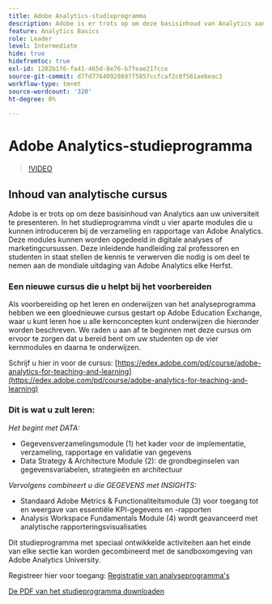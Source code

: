 ```yaml
---
title: Adobe Analytics-studieprogramma
description: Adobe is er trots op om deze basisinhoud van Analytics aan uw universiteit te presenteren. In het studieprogramma vindt u vier aparte modules die u kunnen introduceren bij de verzameling en rapportage van Adobe Analytics. Deze modules kunnen worden opgedeeld in digitale analyses of marketingcursussen. Deze inleidende handleiding zal professoren en studenten in staat stellen de kennis te verwerven die nodig is om deel te nemen aan de mondiale uitdaging van Adobe Analytics elke Herfst.
feature: Analytics Basics
role: Leader
level: Intermediate
hide: true
hidefromtoc: true
exl-id: 1202b1f6-fa41-465d-8e76-b7feae217cce
source-git-commit: d7fd77640928697f5857ccfcaf2c0f561aebeac3
workflow-type: tm+mt
source-wordcount: '320'
ht-degree: 0%

---
```


# Adobe Analytics-studieprogramma

>[!VIDEO](https://video.tv.adobe.com/v/3443863/?quality=12&learn=on&captions=dut)

## Inhoud van analytische cursus

Adobe is er trots op om deze basisinhoud van Analytics aan uw universiteit te presenteren. In het studieprogramma vindt u vier aparte modules die u kunnen introduceren bij de verzameling en rapportage van Adobe Analytics. Deze modules kunnen worden opgedeeld in digitale analyses of marketingcursussen. Deze inleidende handleiding zal professoren en studenten in staat stellen de kennis te verwerven die nodig is om deel te nemen aan de mondiale uitdaging van Adobe Analytics elke Herfst.

### Een nieuwe cursus die u helpt bij het voorbereiden

Als voorbereiding op het leren en onderwijzen van het analyseprogramma hebben we een gloednieuwe cursus gestart op Adobe Education Exchange, waar u kunt leren hoe u alle kernconcepten kunt onderwijzen die hieronder worden beschreven. We raden u aan af te beginnen met deze cursus om ervoor te zorgen dat u bereid bent om uw studenten op de vier kernmodules en daarna te onderwijzen.

Schrijf u hier in voor de cursus: [https://edex.adobe.com/pd/course/adobe-analytics-for-teaching-and-learning](https://edex.adobe.com/pd/course/adobe-analytics-for-teaching-and-learning)

### Dit is wat u zult leren:

*Het begint met DATA:*

* Gegevensverzamelingsmodule (1) het kader voor de implementatie, verzameling, rapportage en validatie van gegevens
* Data Strategy &amp; Architecture Module (2): de grondbeginselen van gegevensvariabelen, strategieën en architectuur

*Vervolgens combineert u die GEGEVENS met INSIGHTS:*

* Standaard Adobe Metrics &amp; Functionaliteitsmodule (3) voor toegang tot en weergave van essentiële KPI-gegevens en -rapporten
* Analysis Workspace Fundamentals Module (4) wordt geavanceerd met analytische rapporteringsvisualisaties

Dit studieprogramma met speciaal ontwikkelde activiteiten aan het einde van elke sectie kan worden gecombineerd met de sandboxomgeving van Adobe Analytics University.

Registreer hier voor toegang: [Registratie van analyseprogramma&#39;s](https://experienceleague.adobe.com/landing/analytics-university/?lang=nl-NL)

[De PDF van het studieprogramma downloaden](assets/Adobe-Analytics-Curriculum_2021.pdf)

